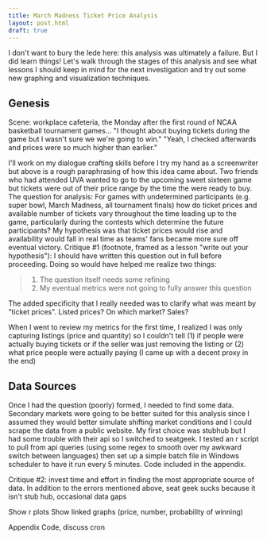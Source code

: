 ```yaml
---
title: March Madness Ticket Price Analysis
layout: post.html
draft: true
---
```


I don't want to bury the lede here: this analysis was ultimately a
failure. But I did learn things! Let's walk through the stages of this
analysis and see what lessons I should keep in mind for the next
investigation and try out some new graphing and visualization
techniques.

## Genesis

Scene: workplace cafeteria, the Monday after the first round of NCAA
basketball tournament games... "I thought about buying tickets during
the game but I wasn't sure we we're going to win." "Yeah, I checked
afterwards and prices were so much higher than earlier."

I'll work on my dialogue crafting skills before I try my hand as a
screenwriter but above is a rough paraphrasing of how this idea came
about. Two friends who had attended UVA wanted to go to the upcoming
sweet sixteen game but tickets were out of their price range by the time
the were ready to buy. The question for analysis: For games with
undetermined participants (e.g. super bowl, March Madness, all
tournament finals) how do ticket prices and available number of tickets
vary throughout the time leading up to the game, particularly during the
contests which determine the future participants? My hypothesis was that
ticket prices would rise and availability would fall in real time as
teams' fans became more sure off eventual victory. Critique \#1
(footnote, framed as a lesson "write out your hypothesis"): I should
have written this question out in full before proceeding. Doing so would
have helped me realize two things:

> 1.  The question itself needs some refining
> 2.  My eventual metrics were not going to fully answer this question

The added specificity that I really needed was to clarify what was meant
by "ticket prices". Listed prices? On which market? Sales?

When I went to review my metrics for the first time, I realized I was
only capturing listings (price and quantity) so I couldn't tell (1) if
people were actually buying tickets or if the seller was just removing
the listing or (2) what price people were actually paying (I came up
with a decent proxy in the end)

## Data Sources

Once I had the question (poorly) formed, I needed to find some data.
Secondary markets were going to be better suited for this analysis since
I assumed they would better simulate shifting market conditions and I
could scrape the data from a public website. My first choice was stubhub
but I had some trouble with their api so I switched to seatgeek. I
tested an r script to pull from api queries (using some regex to smooth
over my awkward switch between languages) then set up a simple batch
file in Windows scheduler to have it run every 5 minutes. Code included
in the appendix.

Critique \#2: invest time and effort in finding the most appropriate
source of data. In addition to the errors mentioned above, seat geek
sucks because it isn't stub hub, occasional data gaps

Show r plots Show linked graphs (price, number, probability of winning)

Appendix Code, discuss cron
